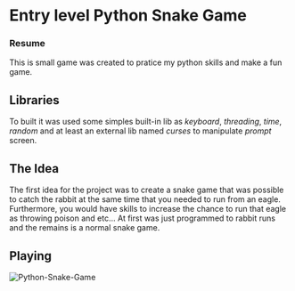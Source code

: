# Entry level Python Snake Game

### Resume
This is small game was created to pratice my python skills and make a fun game.

## Libraries
To built it was used some simples built-in lib as *keyboard*, *threading*, *time*, *random*
and at least an external lib named *curses* to manipulate *prompt* screen. 

## The Idea
The first idea for the project was to create a snake game that was possible to
catch the rabbit at the same time that you needed to run from an eagle.
Furthermore, you would have skills to increase the chance to run that eagle as throwing poison
and etc...
At first was just programmed to rabbit runs and the remains is a normal snake game.

## Playing
![Python-Snake-Game](python-snake-gif.gif)
